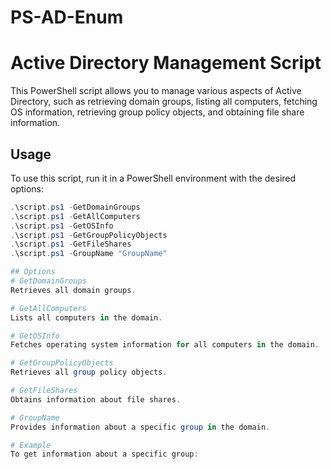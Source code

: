 # PS-AD-Enum
# Active Directory Management Script

This PowerShell script allows you to manage various aspects of Active Directory, such as retrieving domain groups, listing all computers, fetching OS information, retrieving group policy objects, and obtaining file share information.

## Usage

To use this script, run it in a PowerShell environment with the desired options:

```powershell
.\script.ps1 -GetDomainGroups
.\script.ps1 -GetAllComputers
.\script.ps1 -GetOSInfo
.\script.ps1 -GetGroupPolicyObjects
.\script.ps1 -GetFileShares
.\script.ps1 -GroupName "GroupName"

## Options
# GetDomainGroups
Retrieves all domain groups.

# GetAllComputers
Lists all computers in the domain.

# GetOSInfo
Fetches operating system information for all computers in the domain.

# GetGroupPolicyObjects
Retrieves all group policy objects.

# GetFileShares
Obtains information about file shares.

# GroupName
Provides information about a specific group in the domain.

# Example
To get information about a specific group:
